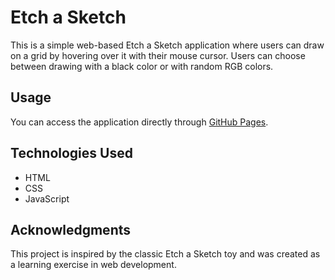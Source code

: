 # Etch a Sketch

This is a simple web-based Etch a Sketch application where users can draw on a grid by hovering over it with their mouse cursor. Users can choose between drawing with a black color or with random RGB colors.

## Usage

You can access the application directly through [GitHub Pages](https://ankithabangar.github.io/Etch-a-Sketch).

## Technologies Used

- HTML
- CSS
- JavaScript

## Acknowledgments

This project is inspired by the classic Etch a Sketch toy and was created as a learning exercise in web development.
